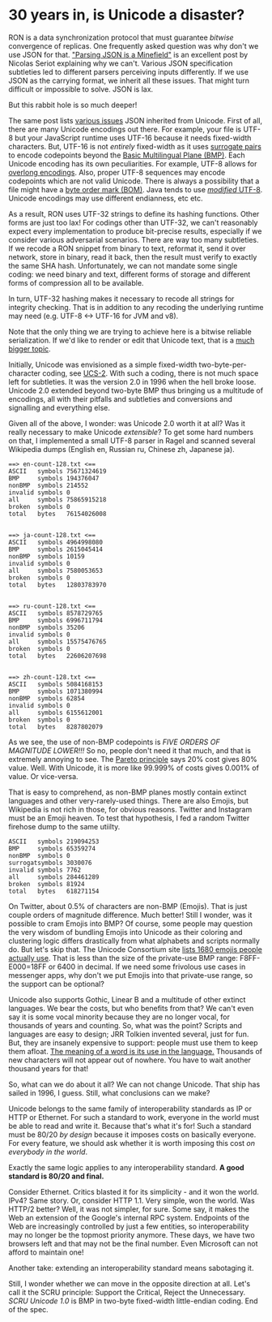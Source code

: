 # 30 years in, is Unicode a disaster?

RON is a data synchronization protocol that must guarantee *bitwise* convergence of replicas.
One frequently asked question was why don't we use JSON for that.
["Parsing JSON is a Minefield"](http://seriot.ch/parsing_json.php) is an excellent post by Nicolas Seriot explaining why we can't.
Various JSON specification subtleties led to different parsers perceiving inputs differently.
If we use JSON as the carrying format, we inherit all these issues.
That might turn difficult or impossible to solve.
JSON is lax.

But this rabbit hole is so much deeper!

The same post lists [various issues](http://seriot.ch/parsing_json.php#25) JSON inherited from Unicode.
First of all, there are many Unicode encodings out there.
For example, your file is UTF-8 but your JavaScript runtime uses UTF-16 because it needs fixed-width characters.
But, UTF-16 is not *entirely* fixed-width as it uses [surrogate pairs](https://en.wikipedia.org/wiki/UTF-16#Code_points_from_U+010000_to_U+10FFFF) to encode codepoints beyond the [Basic Multilingual Plane (BMP)](https://en.wikipedia.org/wiki/Plane_(Unicode)#Basic_Multilingual_Plane).
Each Unicode encoding has its own peculiarities.
For example, UTF-8 allows for [overlong encodings](https://en.wikipedia.org/wiki/UTF-8#Overlong_encodings).
Also, proper UTF-8 sequences may encode codepoints which are not valid Unicode.
There is always a possibility that a file might have a [byte order mark (BOM)](https://en.wikipedia.org/wiki/Byte_order_mark).
Java tends to use [*modified* UTF-8](https://en.wikipedia.org/wiki/UTF-8#Modified_UTF-8).
Unicode encodings may use different endianness, etc etc.

As a result, RON uses UTF-32 strings to define its hashing functions.
Other forms are just too lax!
For codings other than UTF-32, we can't reasonably expect every implementation to produce bit-precise results, especially if we consider various adversarial scenarios.
There are way too many subtleties.
If we recode a RON snippet from binary to text, reformat it, send it over network, store in binary, read it back, then the result must verify to exactly the same SHA hash.
Unfortunately, we can not mandate some single coding: we need binary and text, different forms of storage and different forms of compression all to be available.

In turn, UTF-32 hashing makes it necessary to recode all strings for integrity checking.
That is in addition to any recoding the underlying runtime may need (e.g. UTF-8 <-> UTF-16 for JVM and v8).

Note that the only thing we are trying to achieve here is a bitwise reliable serialization.
If we'd like to render or edit that Unicode text, that is a [much bigger topic](https://lord.io/blog/2019/text-editing-hates-you-too/).

Initially, Unicode was envisioned as a simple fixed-width two-byte-per-character coding, see [UCS-2](https://en.wikipedia.org/wiki/Universal_Coded_Character_Set).
With such a coding, there is not much space left for subtleties.
It was the version 2.0 in 1996 when the hell broke loose.
Unicode 2.0 extended beyond two-byte BMP thus bringing us a multitude of encodings, all with their pitfalls and subtleties and conversions and signalling and everything else.

Given all of the above, I wonder: was Unicode 2.0 worth it at all?
Was it really necessary to make Unicode *extensible*?
To get some hard numbers on that, I implemented a small UTF-8 parser in Ragel and scanned several Wikipedia dumps (English en, Russian ru, Chinese zh, Japanese ja).

```
==> en-count-128.txt <==
ASCII   symbols 75671324619
BMP     symbols 194376047
nonBMP  symbols 214552
invalid symbols 0
all     symbols 75865915218
broken  symbols 0
total   bytes   76154026008


==> ja-count-128.txt <==
ASCII   symbols 4964998080
BMP     symbols 2615045414
nonBMP  symbols 10159
invalid symbols 0
all     symbols 7580053653
broken  symbols 0
total   bytes   12803783970


==> ru-count-128.txt <==
ASCII   symbols 8578729765
BMP     symbols 6996711794
nonBMP  symbols 35206
invalid symbols 0
all     symbols 15575476765
broken  symbols 0
total   bytes   22606207698


==> zh-count-128.txt <==
ASCII   symbols 5084168153
BMP     symbols 1071380994
nonBMP  symbols 62854
invalid symbols 0
all     symbols 6155612001
broken  symbols 0
total   bytes   8287802079

```

As we see, the use of non-BMP codepoints is *FIVE ORDERS OF MAGNITUDE LOWER!!!*
So no, people don't need it that much, and that is extremely annoying to see.
The [Pareto principle](https://en.wikipedia.org/wiki/Pareto_principle) says 20% cost gives 80% value.
Well.
With Unicode, it is more like 99.999% of costs gives 0.001% of value. Or vice-versa.

That is easy to comprehend, as non-BMP planes mostly contain extinct languages and other very-rarely-used things.
There are also Emojis, but Wikipedia is not rich in those, for obvious reasons.
Twitter and Instagram must be an Emoji heaven.
To test that hypothesis, I fed a random Twitter firehose dump to the same utiilty.
```
ASCII   symbols 219094253
BMP     symbols 65359274
nonBMP  symbols 0
surrogatsymbols 3030076
invalid symbols 7762
all     symbols 284461289
broken  symbols 81924
total   bytes   618271154
```
On Twitter, about 0.5% of characters are non-BMP (Emojis). 
That is just couple orders of magnitude difference.
Much better!
Still I wonder, was it possible to cram Emojis into BMP?
Of course, some people may question the very wisdom of bundling Emojis into Unicode as their coloring and clustering logic differs drastically from what alphabets and scripts normally do.
But let's skip that.
The Unicode Consortium site [lists 1680 emojis people actually use](https://home.unicode.org/emoji/emoji-frequency/).
That is less than the size of the private-use BMP range: F8FF-E000=18FF or 6400 in decimal.
If we need some frivolous use cases in messenger apps, why don't we put Emojis into that private-use range, so the support can be optional?

Unicode also supports Gothic, Linear B and a multitude of other extinct languages.
We bear the costs, but who benefits from that?
We can't even say it is some vocal minority because they are no longer vocal, for thousands of years and counting.
So, what was the point?
Scripts and languages are easy to design; JRR Tolkien invented several, just for fun.
But, they are insanely expensive to support: people must use them to keep them afloat.
[The meaning of a word is its use in the language.](https://philosophyforchange.wordpress.com/2014/03/11/meaning-is-use-wittgenstein-on-the-limits-of-language/)
Thousands of new characters will not appear out of nowhere. 
You have to wait another thousand years for that!

So, what can we do about it all?
We can not change Unicode.
That ship has sailed in 1996, I guess.
Still, what conclusions can we make?

Unicode belongs to the same family of interoperability standards as IP or HTTP or Ethernet.
For such a standard to work, everyone in the world must be able to read and write it.
Because that's what it's for!
Such a standard must be 80/20 *by design* because it imposes costs on basically everyone.
For every feature, we should ask whether it is worth imposing this cost *on everybody in the world*.

Exactly the same logic applies to any interoperability standard.
**A good standard is 80/20 and final.**

Consider Ethernet.
Critics blasted it for its simplicity - and it won the world.
IPv4? Same story.
Or, consider HTTP 1.1.
Very simple, won the world.
Was HTTP/2 better?
Well, it was not simpler, for sure.
Some say, it makes the Web an extension of the Google's internal RPC system.
Endpoints of the Web are increasingly controlled by just a few entities, so interoperability may no longer be the topmost priority anymore.
These days, we have two browsers left and that may not be the final number.
Even Microsoft can not afford to maintain one!

Another take: extending an interoperability standard means sabotaging it.

Still, I wonder whether we can move in the opposite direction at all.
Let's call it the SCRU principle: Support the Critical, Reject the Unnecessary.
*SCRU Unicode 1.0* is BMP in two-byte fixed-width little-endian coding.
End of the spec.

